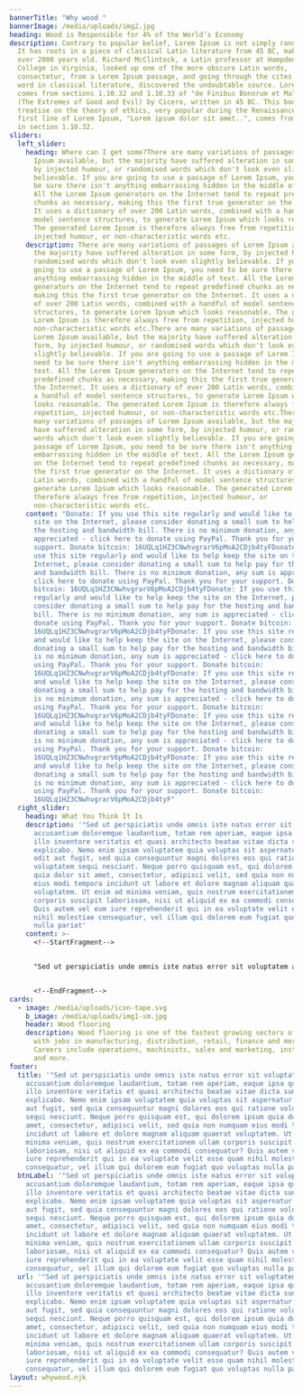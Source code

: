 ```yaml
---
bannerTitle: "Why wood "
bannerImage: /media/uploads/img2.jpg
heading: Wood is Responsible for 4% of the World’s Economy
description: Contrary to popular belief, Lorem Ipsum is not simply random text.
  It has roots in a piece of classical Latin literature from 45 BC, making it
  over 2000 years old. Richard McClintock, a Latin professor at Hampden-Sydney
  College in Virginia, looked up one of the more obscure Latin words,
  consectetur, from a Lorem Ipsum passage, and going through the cites of the
  word in classical literature, discovered the undoubtable source. Lorem Ipsum
  comes from sections 1.10.32 and 1.10.33 of "de Finibus Bonorum et Malorum"
  (The Extremes of Good and Evil) by Cicero, written in 45 BC. This book is a
  treatise on the theory of ethics, very popular during the Renaissance. The
  first line of Lorem Ipsum, "Lorem ipsum dolor sit amet..", comes from a line
  in section 1.10.32.
sliders:
  left_slider:
    heading: Where can I get some?There are many variations of passages of Lorem
      Ipsum available, but the majority have suffered alteration in some form,
      by injected humour, or randomised words which don't look even slightly
      believable. If you are going to use a passage of Lorem Ipsum, you need to
      be sure there isn't anything embarrassing hidden in the middle of text.
      All the Lorem Ipsum generators on the Internet tend to repeat predefined
      chunks as necessary, making this the first true generator on the Internet.
      It uses a dictionary of over 200 Latin words, combined with a handful of
      model sentence structures, to generate Lorem Ipsum which looks reasonable.
      The generated Lorem Ipsum is therefore always free from repetition,
      injected humour, or non-characteristic words etc.
    description: There are many variations of passages of Lorem Ipsum available, but
      the majority have suffered alteration in some form, by injected humour, or
      randomised words which don't look even slightly believable. If you are
      going to use a passage of Lorem Ipsum, you need to be sure there isn't
      anything embarrassing hidden in the middle of text. All the Lorem Ipsum
      generators on the Internet tend to repeat predefined chunks as necessary,
      making this the first true generator on the Internet. It uses a dictionary
      of over 200 Latin words, combined with a handful of model sentence
      structures, to generate Lorem Ipsum which looks reasonable. The generated
      Lorem Ipsum is therefore always free from repetition, injected humour, or
      non-characteristic words etc.There are many variations of passages of
      Lorem Ipsum available, but the majority have suffered alteration in some
      form, by injected humour, or randomised words which don't look even
      slightly believable. If you are going to use a passage of Lorem Ipsum, you
      need to be sure there isn't anything embarrassing hidden in the middle of
      text. All the Lorem Ipsum generators on the Internet tend to repeat
      predefined chunks as necessary, making this the first true generator on
      the Internet. It uses a dictionary of over 200 Latin words, combined with
      a handful of model sentence structures, to generate Lorem Ipsum which
      looks reasonable. The generated Lorem Ipsum is therefore always free from
      repetition, injected humour, or non-characteristic words etc.There are
      many variations of passages of Lorem Ipsum available, but the majority
      have suffered alteration in some form, by injected humour, or randomised
      words which don't look even slightly believable. If you are going to use a
      passage of Lorem Ipsum, you need to be sure there isn't anything
      embarrassing hidden in the middle of text. All the Lorem Ipsum generators
      on the Internet tend to repeat predefined chunks as necessary, making this
      the first true generator on the Internet. It uses a dictionary of over 200
      Latin words, combined with a handful of model sentence structures, to
      generate Lorem Ipsum which looks reasonable. The generated Lorem Ipsum is
      therefore always free from repetition, injected humour, or
      non-characteristic words etc.
    content: "Donate: If you use this site regularly and would like to help keep the
      site on the Internet, please consider donating a small sum to help pay for
      the hosting and bandwidth bill. There is no minimum donation, any sum is
      appreciated - click here to donate using PayPal. Thank you for your
      support. Donate bitcoin: 16UQLq1HZ3CNwhvgrarV6pMoA2CDjb4tyFDonate: If you
      use this site regularly and would like to help keep the site on the
      Internet, please consider donating a small sum to help pay for the hosting
      and bandwidth bill. There is no minimum donation, any sum is appreciated -
      click here to donate using PayPal. Thank you for your support. Donate
      bitcoin: 16UQLq1HZ3CNwhvgrarV6pMoA2CDjb4tyFDonate: If you use this site
      regularly and would like to help keep the site on the Internet, please
      consider donating a small sum to help pay for the hosting and bandwidth
      bill. There is no minimum donation, any sum is appreciated - click here to
      donate using PayPal. Thank you for your support. Donate bitcoin:
      16UQLq1HZ3CNwhvgrarV6pMoA2CDjb4tyFDonate: If you use this site regularly
      and would like to help keep the site on the Internet, please consider
      donating a small sum to help pay for the hosting and bandwidth bill. There
      is no minimum donation, any sum is appreciated - click here to donate
      using PayPal. Thank you for your support. Donate bitcoin:
      16UQLq1HZ3CNwhvgrarV6pMoA2CDjb4tyFDonate: If you use this site regularly
      and would like to help keep the site on the Internet, please consider
      donating a small sum to help pay for the hosting and bandwidth bill. There
      is no minimum donation, any sum is appreciated - click here to donate
      using PayPal. Thank you for your support. Donate bitcoin:
      16UQLq1HZ3CNwhvgrarV6pMoA2CDjb4tyFDonate: If you use this site regularly
      and would like to help keep the site on the Internet, please consider
      donating a small sum to help pay for the hosting and bandwidth bill. There
      is no minimum donation, any sum is appreciated - click here to donate
      using PayPal. Thank you for your support. Donate bitcoin:
      16UQLq1HZ3CNwhvgrarV6pMoA2CDjb4tyFDonate: If you use this site regularly
      and would like to help keep the site on the Internet, please consider
      donating a small sum to help pay for the hosting and bandwidth bill. There
      is no minimum donation, any sum is appreciated - click here to donate
      using PayPal. Thank you for your support. Donate bitcoin:
      16UQLq1HZ3CNwhvgrarV6pMoA2CDjb4tyF"
  right_slider:
    heading: What You Think It Is
    description: '"Sed ut perspiciatis unde omnis iste natus error sit voluptatem
      accusantium doloremque laudantium, totam rem aperiam, eaque ipsa quae ab
      illo inventore veritatis et quasi architecto beatae vitae dicta sunt
      explicabo. Nemo enim ipsam voluptatem quia voluptas sit aspernatur aut
      odit aut fugit, sed quia consequuntur magni dolores eos qui ratione
      voluptatem sequi nesciunt. Neque porro quisquam est, qui dolorem ipsum
      quia dolor sit amet, consectetur, adipisci velit, sed quia non numquam
      eius modi tempora incidunt ut labore et dolore magnam aliquam quaerat
      voluptatem. Ut enim ad minima veniam, quis nostrum exercitationem ullam
      corporis suscipit laboriosam, nisi ut aliquid ex ea commodi consequatur?
      Quis autem vel eum iure reprehenderit qui in ea voluptate velit esse quam
      nihil molestiae consequatur, vel illum qui dolorem eum fugiat quo voluptas
      nulla pariat'
    content: >-
      <!--StartFragment-->


      "Sed ut perspiciatis unde omnis iste natus error sit voluptatem accusantium doloremque laudantium, totam rem aperiam, eaque ipsa quae ab illo inventore veritatis et quasi architecto beatae vitae dicta sunt explicabo. Nemo enim ipsam voluptatem quia voluptas sit aspernatur aut odit aut fugit, sed quia consequuntur magni dolores eos qui ratione voluptatem sequi nesciunt. Neque porro quisquam est, qui dolorem ipsum quia dolor sit amet, consectetur, adipisci velit, sed quia non numquam eius modi tempora incidunt ut labore et dolore magnam aliquam quaerat voluptatem. Ut enim ad minima veniam, quis nostrum exercitationem ullam corporis suscipit laboriosam, nisi ut aliquid ex ea commodi consequatur? Quis autem vel eum iure reprehenderit qui in ea voluptate velit esse quam nihil molestiae consequatur, vel illum qui dolorem eum fugiat quo voluptas nulla pariat


      <!--EndFragment-->
cards:
  - image: /media/uploads/icon-tape.svg
    b_image: /media/uploads/img1-sm.jpg
    header: Wood flooring
    description: Wood flooring is one of the fastest growing sectors of the industry
      with jobs in manufacturing, distribution, retail, finance and more.
      Careers include operations, machinists, sales and marketing, installations
      and more.
footer:
  title: '"Sed ut perspiciatis unde omnis iste natus error sit voluptatem
    accusantium doloremque laudantium, totam rem aperiam, eaque ipsa quae ab
    illo inventore veritatis et quasi architecto beatae vitae dicta sunt
    explicabo. Nemo enim ipsam voluptatem quia voluptas sit aspernatur aut odit
    aut fugit, sed quia consequuntur magni dolores eos qui ratione voluptatem
    sequi nesciunt. Neque porro quisquam est, qui dolorem ipsum quia dolor sit
    amet, consectetur, adipisci velit, sed quia non numquam eius modi tempora
    incidunt ut labore et dolore magnam aliquam quaerat voluptatem. Ut enim ad
    minima veniam, quis nostrum exercitationem ullam corporis suscipit
    laboriosam, nisi ut aliquid ex ea commodi consequatur? Quis autem vel eum
    iure reprehenderit qui in ea voluptate velit esse quam nihil molestiae
    consequatur, vel illum qui dolorem eum fugiat quo voluptas nulla pariat'
  btnLabel: '"Sed ut perspiciatis unde omnis iste natus error sit voluptatem
    accusantium doloremque laudantium, totam rem aperiam, eaque ipsa quae ab
    illo inventore veritatis et quasi architecto beatae vitae dicta sunt
    explicabo. Nemo enim ipsam voluptatem quia voluptas sit aspernatur aut odit
    aut fugit, sed quia consequuntur magni dolores eos qui ratione voluptatem
    sequi nesciunt. Neque porro quisquam est, qui dolorem ipsum quia dolor sit
    amet, consectetur, adipisci velit, sed quia non numquam eius modi tempora
    incidunt ut labore et dolore magnam aliquam quaerat voluptatem. Ut enim ad
    minima veniam, quis nostrum exercitationem ullam corporis suscipit
    laboriosam, nisi ut aliquid ex ea commodi consequatur? Quis autem vel eum
    iure reprehenderit qui in ea voluptate velit esse quam nihil molestiae
    consequatur, vel illum qui dolorem eum fugiat quo voluptas nulla pariat'
  url: '"Sed ut perspiciatis unde omnis iste natus error sit voluptatem
    accusantium doloremque laudantium, totam rem aperiam, eaque ipsa quae ab
    illo inventore veritatis et quasi architecto beatae vitae dicta sunt
    explicabo. Nemo enim ipsam voluptatem quia voluptas sit aspernatur aut odit
    aut fugit, sed quia consequuntur magni dolores eos qui ratione voluptatem
    sequi nesciunt. Neque porro quisquam est, qui dolorem ipsum quia dolor sit
    amet, consectetur, adipisci velit, sed quia non numquam eius modi tempora
    incidunt ut labore et dolore magnam aliquam quaerat voluptatem. Ut enim ad
    minima veniam, quis nostrum exercitationem ullam corporis suscipit
    laboriosam, nisi ut aliquid ex ea commodi consequatur? Quis autem vel eum
    iure reprehenderit qui in ea voluptate velit esse quam nihil molestiae
    consequatur, vel illum qui dolorem eum fugiat quo voluptas nulla pariat'
layout: whywood.njk
---
```

